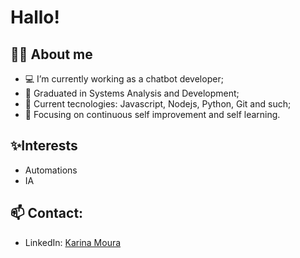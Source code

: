 # Hallo!

## 👩‍💻 About me
- 💻 I’m currently working as a chatbot developer;
- 📑 Graduated in Systems Analysis and Development;
- 🧱 Current tecnologies: Javascript, Nodejs, Python, Git and such;
- 🌱 Focusing on continuous self improvement and self learning.



## ✨Interests
- Automations
- IA

## 📫 Contact:
- LinkedIn: [Karina Moura](https://linkedin.com/in/mourak)
